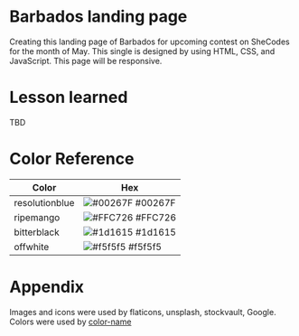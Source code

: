 # Barbados landing page

Creating this landing page of Barbados for upcoming contest on SheCodes for the month of May. This single is designed by using HTML, CSS, and JavaScript. This page will be responsive.

# Lesson learned
TBD


# Color Reference

| Color          | Hex                                                              |
| -------------- | ---------------------------------------------------------------- |
| resolutionblue | ![#00267F](https://via.placeholder.com/10/00267F?text=+) #00267F |
| ripemango      | ![#FFC726](https://via.placeholder.com/10/FFC726?text=+) #FFC726 |
| bitterblack    | ![#1d1615](https://via.placeholder.com/10/1d1615?text=+) #1d1615 |
| offwhite       | ![#f5f5f5](https://via.placeholder.com/10/f5f5f5?text=+) #f5f5f5 |

# Appendix

Images and icons were used by flaticons, unsplash, stockvault, Google. Colors were used by [color-name](https://www.color-name.com/)
